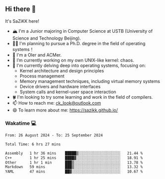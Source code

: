 ## Hi there 👋

It's SaZiKK here!

- 🏔️ I'm a Junior majoring in Computer Science  at USTB (University of Science and Technology Beijing).
- 🧑‍🎓 I'm planning to pursue a Ph.D. degree in the field of operating systems！
- 🚀 I'm a OIer and ACMer.
- 🔭 I’m currently working on my own UNIX-like kernel: chaos.
- 🌱 I'm currently delving deep into operating systems, focusing on:
  - Kernel architecture and design principles
  - Process management
  - Memory management techniques, including virtual memory systems
  - Device drivers and hardware interfaces
  - System calls and kernel-user space interaction
- 🍀 I'm looking to try some learning and work in the field of compilers.
- 📫 How to reach me: ck_look@outlook.com
- 😄 To learn more about me: https://sazikk.github.io/

  
<!--
**SaZiKK/SaZiKK** is a ✨ _special_ ✨ repository because its `README.md` (this file) appears on your GitHub profile.

Here are some ideas to get you started:

- 🔭 I’m currently working on ...
- 🌱 I’m currently learning ...
- 👯 I’m looking to collaborate on ...
- 🤔 I’m looking for help with ...
- 💬 Ask me about ...
- 📫 How to reach me: ...
- 😄 Pronouns: ...
- ⚡ Fun fact: ...
-->

### Wakatime 💻

<!--START_SECTION:waka-->

```txt
From: 26 August 2024 - To: 25 September 2024

Total Time: 6 hrs 27 mins

Assembly   1 hr 36 mins    █████▒░░░░░░░░░░░░░░░░░░░   21.44 %
C++        1 hr 25 mins    ████▓░░░░░░░░░░░░░░░░░░░░   18.91 %
Other      1 hr 1 min      ███▒░░░░░░░░░░░░░░░░░░░░░   13.78 %
Markdown   59 mins         ███▒░░░░░░░░░░░░░░░░░░░░░   13.32 %
YAML       47 mins         ██▓░░░░░░░░░░░░░░░░░░░░░░   10.67 %
```

<!--END_SECTION:waka-->
